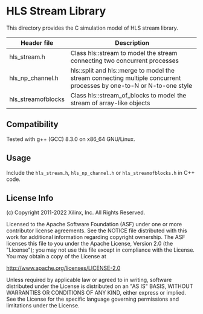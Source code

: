# HLS Stream Library

This directory provides the C simulation model of HLS stream library.

Header file          | Description      
---------------------|------------------
hls_stream.h | Class hls::stream to model the stream connecting two concurrent processes
hls_np_channel.h | hls::split and hls::merge to model the stream connecting multiple concurrent processes by one-to-N or N-to-one style
hls_streamofblocks | Class hls::stream_of_blocks to model the stream of array-like objects

## Compatibility

Tested with g++ (GCC) 8.3.0 on x86_64 GNU/Linux.

## Usage

Include the `hls_stream.h`, `hls_np_channel.h` or `hls_streamofblocks.h` in C++ code.

## License Info

(c) Copyright 2011-2022 Xilinx, Inc.
All Rights Reserved.

Licensed to the Apache Software Foundation (ASF) under one
or more contributor license agreements.  See the NOTICE file
distributed with this work for additional information
regarding copyright ownership.  The ASF licenses this file
to you under the Apache License, Version 2.0 (the
"License"); you may not use this file except in compliance
with the License.  You may obtain a copy of the License at

  http://www.apache.org/licenses/LICENSE-2.0

Unless required by applicable law or agreed to in writing,
software distributed under the License is distributed on an
"AS IS" BASIS, WITHOUT WARRANTIES OR CONDITIONS OF ANY
KIND, either express or implied.  See the License for the
specific language governing permissions and limitations
under the License.
